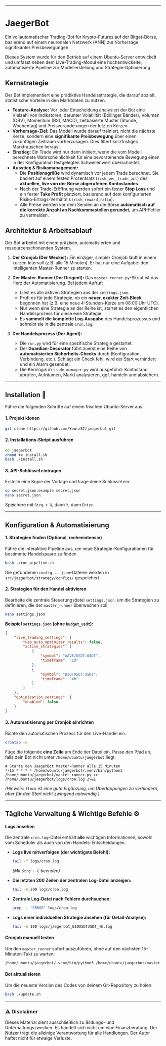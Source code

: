 -----

# JaegerBot

Ein vollautomatischer Trading-Bot für Krypto-Futures auf der Bitget-Börse, basierend auf einem neuronalen Netzwerk (ANN) zur Vorhersage signifikanter Preisbewegungen.

Dieses System wurde für den Betrieb auf einem Ubuntu-Server entwickelt und umfasst neben dem Live-Trading-Modul eine hochentwickelte, automatisierte Pipeline zur Modellerstellung und Strategie-Optimierung.

## Kernstrategie

Der Bot implementiert eine prädiktive Handelsstrategie, die darauf abzielt, statistische Vorteile in den Marktdaten zu nutzen.

  * **Feature-Analyse:** Vor jeder Entscheidung analysiert der Bot eine Vielzahl von Indikatoren, darunter Volatilität (Bollinger Bänder), Volumen (OBV), Momentum (RSI, MACD), zeitbasierte Muster (Stunde, Wochentag) und Preisveränderungen der letzten Kerzen.
  * **Vorhersage-Ziel:** Das Modell wurde darauf trainiert, nicht die nächste Kerze, sondern eine **signifikante Preisbewegung** über einen zukünftigen Zeitraum vorherzusagen. Dies filtert kurzfristiges Marktrauschen heraus.
  * **Einstieg:** Ein Trade wird nur dann initiiert, wenn die vom Modell berechnete Wahrscheinlichkeit für eine bevorstehende Bewegung einen in der Konfiguration festgelegten Schwellenwert überschreitet.
  * **Ausstieg & Risikomanagement:**
      * Die **Positionsgröße** wird dynamisch vor jedem Trade berechnet. Sie basiert auf einem festen Prozentsatz (`risk_per_trade_pct`) des **aktuellen, live von der Börse abgerufenen Kontostandes**.
      * Nach der Trade-Eröffnung werden sofort ein fester **Stop Loss** und ein fester **Take Profit** platziert, basierend auf dem konfigurierten Risiko-Ertrags-Verhältnis (`risk_reward_ratio`).
      * Alle Preise werden vor dem Senden an die Börse **automatisch auf die korrekte Anzahl an Nachkommastellen gerundet**, um API-Fehler zu vermeiden.

## Architektur & Arbeitsablauf

Der Bot arbeitet mit einem präzisen, automatisierten und ressourcenschonenden System.

1.  **Der Cronjob (Der Wecker):** Ein einziger, simpler Cronjob läuft in einem kurzen Intervall (z.B. alle 15 Minuten). Er hat nur eine Aufgabe: den intelligenten Master-Runner zu starten.

2.  **Der Master-Runner (Der Dirigent):** Das `master_runner.py`-Skript ist das Herz der Automatisierung. Bei jedem Aufruf:

      * Liest es alle aktiven Strategien aus der `settings.json`.
      * Prüft es für jede Strategie, ob ein **neuer, exakter Zeit-Block** begonnen hat (z.B. eine neue 4-Stunden-Kerze um 08:00 Uhr UTC).
      * Nur wenn eine Strategie an der Reihe ist, startet es den eigentlichen Handelsprozess für diese eine Strategie.
      * Es **sammelt die komplette Log-Ausgabe** des Handelsprozesses und schreibt sie in die zentrale `cron.log`.

3.  **Der Handelsprozess (Der Agent):**

      * Die `run.py` wird für eine spezifische Strategie gestartet.
      * Der **Guardian-Decorator** führt zuerst eine Reihe von **automatisierten Sicherheits-Checks** durch (Konfiguration, Verbindung, etc.). Schlägt ein Check fehl, wird der Start verhindert und ein Alarm gesendet.
      * Die Kernlogik in `trade_manager.py` wird ausgeführt: Kontostand abrufen, Aufräumen, Markt analysieren, ggf. handeln und absichern.

-----

## Installation 🚀

Führe die folgenden Schritte auf einem frischen Ubuntu-Server aus.

#### 1\. Projekt klonen

```bash
git clone https://github.com/Youra82/jaegerbot.git
```

#### 2\. Installations-Skript ausführen

```bash
cd jaegerbot
chmod +x install.sh
bash ./install.sh
```

#### 3\. API-Schlüssel eintragen

Erstelle eine Kopie der Vorlage und trage deine Schlüssel ein.

```bash
cp secret.json.example secret.json
nano secret.json
```

Speichere mit `Strg + X`, dann `Y`, dann `Enter`.

-----

## Konfiguration & Automatisierung

#### 1\. Strategien finden (Optional, rechenintensiv)

Führe die interaktive Pipeline aus, um neue Strategie-Konfigurationen für bestimmte Handelspaare zu finden.

```bash
bash ./run_pipeline.sh
```

Die gefundenen `config_...json`-Dateien werden in `src/jaegerbot/strategy/configs/` gespeichert.

#### 2\. Strategien für den Handel aktivieren

Bearbeite die zentrale Steuerungsdatei `settings.json`, um die Strategien zu definieren, die der `master_runner` überwachen soll.

```bash
nano settings.json
```

**Beispiel `settings.json` (ohne `budget_usdt`):**

```json
{
    "live_trading_settings": {
        "use_auto_optimizer_results": false,
        "active_strategies": [
            {
                "symbol": "AAVE/USDT:USDT",
                "timeframe": "1d"
            },
            {
                "symbol": "BIO/USDT:USDT",
                "timeframe": "4h"
            }
        ]
    },
    "optimization_settings": {
        "enabled": false
    }
}
```

#### 3\. Automatisierung per Cronjob einrichten

Richte den automatischen Prozess für den Live-Handel ein.

```bash
crontab -e
```

Füge die folgende **eine Zeile** am Ende der Datei ein. Passe den Pfad an, falls dein Bot nicht unter `/home/ubuntu/jaegerbot` liegt.

```
# Starte den JaegerBot Master-Runner alle 15 Minuten
*/15 * * * * /home/ubuntu/jaegerbot/.venv/bin/python3 /home/ubuntu/jaegerbot/master_runner.py >> /home/ubuntu/jaegerbot/logs/cron.log 2>&1
```

*(Hinweis: `flock` ist eine gute Ergänzung, um Überlappungen zu verhindern, aber für den Start nicht zwingend notwendig.)*

-----

## Tägliche Verwaltung & Wichtige Befehle ⚙️

#### Logs ansehen

Die zentrale `cron.log`-Datei enthält **alle** wichtigen Informationen, sowohl vom Scheduler als auch von den Handels-Entscheidungen.

  * **Logs live mitverfolgen (der wichtigste Befehl):**

    ```bash
    tail -f logs/cron.log
    ```

    *(Mit `Strg + C` beenden)*

  * **Die letzten 200 Zeilen der zentralen Log-Datei anzeigen:**

    ```bash
    tail -n 200 logs/cron.log
    ```

  * **Zentrale Log-Datei nach Fehlern durchsuchen:**

    ```bash
    grep -i "ERROR" logs/cron.log
    ```

  * **Logs einer individuellen Strategie ansehen (für Detail-Analyse):**

    ```bash
    tail -n 100 logs/jaegerbot_BIOUSDTUSDT_4h.log
    ```

#### Cronjob manuell testen

Um den `master_runner` sofort auszuführen, ohne auf den nächsten 15-Minuten-Takt zu warten:

```bash
/home/ubuntu/jaegerbot/.venv/bin/python3 /home/ubuntu/jaegerbot/master_runner.py >> /home/ubuntu/jaegerbot/logs/cron.log 2>&1
```

#### Bot aktualisieren

Um die neueste Version des Codes von deinem Git-Repository zu holen:

```bash
bash ./update.sh
```

-----

### ⚠️ Disclaimer

Dieses Material dient ausschließlich zu Bildungs- und Unterhaltungszwecken. Es handelt sich nicht um eine Finanzberatung. Der Nutzer trägt die alleinige Verantwortung für alle Handlungen. Der Autor haftet nicht für etwaige Verluste.
